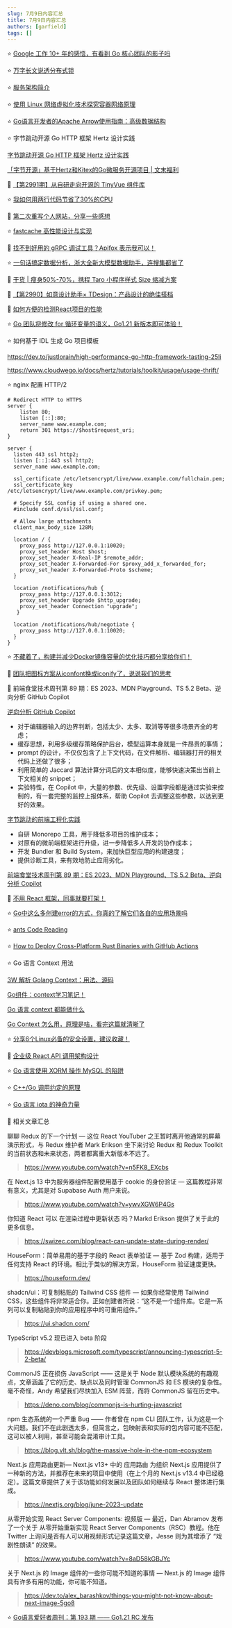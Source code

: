 ```yaml
---
slug: 7月9日内容汇总
title: 7月9日内容汇总
authors: [garfield]
tags: []
---
```


⭐️ [Google 工作 10+ 年的感悟，有看到 Go 核心团队的影子吗](https://mp.weixin.qq.com/s/Z8kMDwuv9ZlmqvdrOu5SEQ)

⭐️ [万字长文说透分布式锁](https://mp.weixin.qq.com/s/Fkga3KaU0fBv5zXM-b8JhA)

⭐️ [服务架构简介](https://mp.weixin.qq.com/s/1kuLtd8rxC1xP628FgAwqw)

⭐️ [使用 Linux 网络虚拟化技术探究容器网络原理](https://mp.weixin.qq.com/s/aXotIih1RkpyDTaokJjGPw)

⭐️ [Go语言开发者的Apache Arrow使用指南：高级数据结构](https://mp.weixin.qq.com/s/WgeTzhP4T0AAjFssHz36UA)

⭐️ 字节跳动开源 Go HTTP 框架 Hertz 设计实践

[字节跳动开源 Go HTTP 框架 Hertz 设计实践](https://mp.weixin.qq.com/s/1rBn8yAT0FvgmcuxnSdTPg)

[「字节开源」基于Hertz和Kitex的Go微服务开源项目 | 文末福利](https://mp.weixin.qq.com/s/LvGmmaM12nikVcb4lL5nsQ)

📒 [【第2991期】从自研走向开源的 TinyVue 组件库](https://mp.weixin.qq.com/s/Lbl1fS0VVy0WEqAWa9NLtA)

⭐️ [我如何用两行代码节省了30%的CPU](https://mp.weixin.qq.com/s/2V3VSsAJH5haWqdvVJ9e8g)

📒 [第二次重写个人网站，分享一些感想](https://mp.weixin.qq.com/s/O-26RdM_R7e43YrDOia_BA)

⭐️ [fastcache 高性能设计与实现](https://mp.weixin.qq.com/s/-cOeplKT67b-paZZKD6DFg)

📒 [找不到好用的 gRPC 调试工具？Apifox 表示我可以！](https://mp.weixin.qq.com/s/Kt69BhGFaqYo466R0P7HZQ)

⭐️ [一句话搞定数据分析，浙大全新大模型数据助手，连搜集都省了](https://mp.weixin.qq.com/s/OKhUSu-iZshuYath1s4SwA)

📒 [干货 | 瘦身50%-70%，携程 Taro 小程序样式 Size 缩减方案](https://mp.weixin.qq.com/s/rpHb5ZhUTOTfbVPEZJFklg)

📒 [【第2990】如意设计助手× TDesign：产品设计的绝佳搭档](https://mp.weixin.qq.com/s/lAzMfqfTkLbTB5fhSwilcQ)

📒 [如何方便的检测React项目的性能](https://mp.weixin.qq.com/s/WKGqodCLumBWkOY_knNo4A)

⭐️ [Go 团队将修改 for 循环变量的语义，Go1.21 新版本即可体验！](https://mp.weixin.qq.com/s/VO0VlfGbuvZst9yD73-VDQ)

⭐️ 如何基于 IDL 生成 Go 项目模板

https://dev.to/justlorain/high-performance-go-http-framework-tasting-25li

https://www.cloudwego.io/docs/hertz/tutorials/toolkit/usage/usage-thrift/

⭐️ nginx 配置 HTTP/2

```nginx
# Redirect HTTP to HTTPS
server {
    listen 80;
    listen [::]:80;
    server_name www.example.com;
    return 301 https://$host$request_uri;
}

server {
  listen 443 ssl http2;
  listen [::]:443 ssl http2;
  server_name www.example.com;

  ssl_certificate /etc/letsencrypt/live/www.example.com/fullchain.pem;
  ssl_certificate_key /etc/letsencrypt/live/www.example.com/privkey.pem;

  # Specify SSL config if using a shared one.
  #include conf.d/ssl/ssl.conf;

  # Allow large attachments
  client_max_body_size 128M;

  location / {
    proxy_pass http://127.0.0.1:10020;
    proxy_set_header Host $host;
    proxy_set_header X-Real-IP $remote_addr;
    proxy_set_header X-Forwarded-For $proxy_add_x_forwarded_for;
    proxy_set_header X-Forwarded-Proto $scheme;
  }

  location /notifications/hub {
    proxy_pass http://127.0.0.1:3012;
    proxy_set_header Upgrade $http_upgrade;
    proxy_set_header Connection "upgrade";
   }

  location /notifications/hub/negotiate {
    proxy_pass http://127.0.0.1:10020;
  }
}
```

⭐️ [不藏着了，构建并减少Docker镜像容量的优化技巧都分享给你们！](https://mp.weixin.qq.com/s/XM5oya9WdvSxeDveTaWlkg)

📒 [团队把图标方案从iconfont换成iconify了，说说我们的思考](https://mp.weixin.qq.com/s/7ddDYUrtUBSHlEzVm1_INw)

📒 前端食堂技术周刊第 89 期：ES 2023、MDN Playground、TS 5.2 Beta、逆向分析 GitHub Copilot

[逆向分析 GitHub Copilot](https://zhuanlan.zhihu.com/p/639993637)

- 对于编辑器输入的边界判断，包括太少、太多、取消等等很多场景齐全的考虑；
- 缓存思想，利用多级缓存策略保护后台，模型运算本身就是一件昂贵的事情；
- prompt 的设计，不仅仅包含了上下文代码，在文件解析、编辑器打开的相关代码上还做了很多；
- 利用简单的 Jaccard 算法计算分词后的文本相似度，能够快速决策出当前上下文相关的 snippet；
- 实验特性，在 Copilot 中，大量的参数、优先级、设置字段都是通过实验来控制的，有一套完整的监控上报体系，帮助 Copilot 去调整这些参数，以达到更好的效果。

[字节跳动的前端工程化实践](https://zhuanlan.zhihu.com/p/640021617)

- 自研 Monorepo 工具，用于降低多项目的维护成本；
- 对原有的微前端框架进行升级，进一步降低多人开发的协作成本；
- 开发 Bundler 和 Build System，来加快巨型应用的构建速度；
- 提供诊断工具，来有效地防止应用劣化。

[前端食堂技术周刊第 89 期：ES 2023、MDN Playground、TS 5.2 Beta、逆向分析 Copilot](https://mp.weixin.qq.com/s/Yfh6V8luWqS8hY3LK_3XxA)

📒 [不用 React 框架，同事就要打架！](https://mp.weixin.qq.com/s/tFaE96Iysx1mt_QIQqw7Xw)

⭐️ [Go中这么多创建error的方式，你真的了解它们各自的应用场景吗](https://mp.weixin.qq.com/s/GXAvaFvXR3HYI7qU4lL4lA)

⭐️ [ants Code Reading](https://mp.weixin.qq.com/s/LanponUabu9dBTx9qb-L1w)

⭐️ [How to Deploy Cross-Platform Rust Binaries with GitHub Actions](https://dzfrias.dev/blog/deploy-rust-cross-platform-github-actions)

⭐️ Go 语言 Context 用法

[3W 解析 Golang Context：用法、源码](https://mp.weixin.qq.com/s/Faa6wa4s-1ggE56_trO6VA)

[Go组件：context学习笔记！](https://mp.weixin.qq.com/s/OCpVRwtiphFRZgu9zdae5g)

[Go 语言 context 都能做什么](https://mp.weixin.qq.com/s/7IliODEUt3JpEuzL8K_sOg)

[Go Context 怎么用，原理是啥，看完这篇就清晰了](https://mp.weixin.qq.com/s/mFmZD98KPsNk9JHm3wq2og)

⭐️ [分享6个Linux必备的安全设置，建议收藏！](https://mp.weixin.qq.com/s/H9_BYLQIewIyycJkMxo6LA)

📒 [企业级 React API 调用架构设计](https://mp.weixin.qq.com/s/X7vffwDcz1Otevr0OP7gOQ)

⭐️ [Go 语言使用 XORM 操作 MySQL 的陷阱](https://mp.weixin.qq.com/s/zbvUzoa1K7AIQK-p3v-WQQ)

⭐️ [C++/Go 调用约定的原理](https://mp.weixin.qq.com/s/xYnzVz2FDX-rNCgfKwOgAQ)

⭐️ [Go 语言 iota 的神奇力量](https://mp.weixin.qq.com/s/xjkY6hJnUq5btDyJuSOZrg)

📒 相关文章汇总

聊聊 Redux 的下一个计划 — 这位 React YouTuber 之王暂时离开他通常的屏幕演示形式，与 Redux 维护者 Mark Erikson 坐下来讨论 Redux 和 Redux Toolkit 的当前状态和未来状态，两者都离重大新版本不远了。

> https://www.youtube.com/watch?v=n5FK8_EXcbs

在 Next.js 13 中为服务器组件配置使用基于 cookie 的身份验证 — 这篇教程非常有意义，尤其是对 Supabase Auth 用户来说。

> https://www.youtube.com/watch?v=ywvXGW6P4Gs

你知道 React 可以 在渲染过程中更新状态 吗？Markd Erikson 提供了关于此的 更多信息。

> https://swizec.com/blog/react-can-update-state-during-render/

HouseForm：简单易用的基于字段的 React 表单验证 — 基于 Zod 构建，适用于任何支持 React 的环境。相比于类似的解决方案，HouseForm 验证速度更快。

> https://houseform.dev/

shadcn/ui：可复制粘贴的 Tailwind CSS 组件 — 如果你经常使用 Tailwind CSS，这些组件将非常适合你。正如创建者所说：“这不是一个组件库。它是一系列可以复制粘贴到你的应用程序中的可重用组件。”

> https://ui.shadcn.com/

TypeScript v5.2 现已进入 beta 阶段

> https://devblogs.microsoft.com/typescript/announcing-typescript-5-2-beta/

CommonJS 正在损伤 JavaScript —— 这是关于 Node 默认模块系统的有趣观点，文章涵盖了它的历史、缺点以及同时管理 CommonJS 和 ES 模块的复杂性。毫不奇怪，Andy 希望我们尽快加入 ESM 阵营，而将 CommonJS 留在历史中。

> https://deno.com/blog/commonjs-is-hurting-javascript

npm 生态系统的一个严重 Bug —— 作者曾在 npm CLI 团队工作，认为这是一个大问题。我们不在此剧透太多，但简言之，包映射表和实际的包内容可能不匹配，这可以被人利用，甚至可能会混淆审计工具。

> https://blog.vlt.sh/blog/the-massive-hole-in-the-npm-ecosystem

Next.js 应用路由更新— Next.js v13+ 中的 应用路由 为组织 Next.js 应用提供了一种新的方法，并推荐在未来的项目中使用（在上个月的 Next.js v13.4 中已经稳定）。这篇文章提供了关于该功能如何发展以及团队如何继续与 React 整体进行集成。

> https://nextjs.org/blog/june-2023-update

从零开始实现 React Server Components: 视频版 — 最近，Dan Abramov 发布了一个关于 从零开始重新实现 React Server Components（RSC）教程。他在 Twitter 上询问是否有人可以用视频形式记录这篇文章，Jesse 则为其增添了 “戏剧性朗读” 的效果。

> https://www.youtube.com/watch?v=8aD58kGBJYc

关于 Next.js 的 Image 组件的一些你可能不知道的事情 — Next.js 的 Image 组件具有许多有用的功能，你可能不知道。

> https://dev.to/alex_barashkov/things-you-might-not-know-about-next-image-5go8

⭐️ [Go语言爱好者周刊：第 193 期 —— Go1.21 RC 发布](https://mp.weixin.qq.com/s/W5g7HdR1cQ-c1m05Z8umeg)
